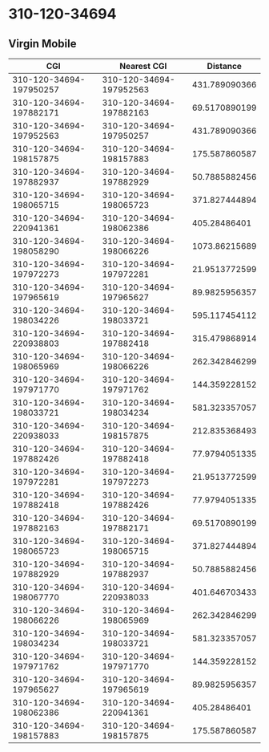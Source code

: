 # 310-120-34694
## Virgin Mobile


| CGI | Nearest CGI | Distance |
|-----|-------------|----------|
| 310-120-34694-197950257 | 310-120-34694-197952563 | 431.789090366 |
| 310-120-34694-197882171 | 310-120-34694-197882163 | 69.5170890199 |
| 310-120-34694-197952563 | 310-120-34694-197950257 | 431.789090366 |
| 310-120-34694-198157875 | 310-120-34694-198157883 | 175.587860587 |
| 310-120-34694-197882937 | 310-120-34694-197882929 | 50.7885882456 |
| 310-120-34694-198065715 | 310-120-34694-198065723 | 371.827444894 |
| 310-120-34694-220941361 | 310-120-34694-198062386 | 405.28486401 |
| 310-120-34694-198058290 | 310-120-34694-198066226 | 1073.86215689 |
| 310-120-34694-197972273 | 310-120-34694-197972281 | 21.9513772599 |
| 310-120-34694-197965619 | 310-120-34694-197965627 | 89.9825956357 |
| 310-120-34694-198034226 | 310-120-34694-198033721 | 595.117454112 |
| 310-120-34694-220938803 | 310-120-34694-197882418 | 315.479868914 |
| 310-120-34694-198065969 | 310-120-34694-198066226 | 262.342846299 |
| 310-120-34694-197971770 | 310-120-34694-197971762 | 144.359228152 |
| 310-120-34694-198033721 | 310-120-34694-198034234 | 581.323357057 |
| 310-120-34694-220938033 | 310-120-34694-198157875 | 212.835368493 |
| 310-120-34694-197882426 | 310-120-34694-197882418 | 77.9794051335 |
| 310-120-34694-197972281 | 310-120-34694-197972273 | 21.9513772599 |
| 310-120-34694-197882418 | 310-120-34694-197882426 | 77.9794051335 |
| 310-120-34694-197882163 | 310-120-34694-197882171 | 69.5170890199 |
| 310-120-34694-198065723 | 310-120-34694-198065715 | 371.827444894 |
| 310-120-34694-197882929 | 310-120-34694-197882937 | 50.7885882456 |
| 310-120-34694-198067770 | 310-120-34694-220938033 | 401.646703433 |
| 310-120-34694-198066226 | 310-120-34694-198065969 | 262.342846299 |
| 310-120-34694-198034234 | 310-120-34694-198033721 | 581.323357057 |
| 310-120-34694-197971762 | 310-120-34694-197971770 | 144.359228152 |
| 310-120-34694-197965627 | 310-120-34694-197965619 | 89.9825956357 |
| 310-120-34694-198062386 | 310-120-34694-220941361 | 405.28486401 |
| 310-120-34694-198157883 | 310-120-34694-198157875 | 175.587860587 |
